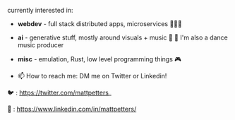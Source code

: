 currently interested in:

- **webdev** - full stack distributed apps, microservices 👨🏻‍💻

- **ai** - generative stuff, mostly around visuals + music 🎵 🤖 I'm also a dance music producer

- **misc** - emulation, Rust, low level programming things 🎮

- 📫 How to reach me: DM me on Twitter or Linkedin!

🐦 : https://twitter.com/mattpetters_

💼 : https://www.linkedin.com/in/mattpetters/
